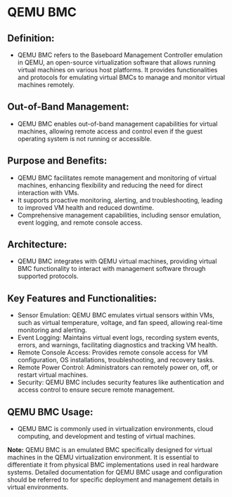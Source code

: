 # QEMU BMC

## Definition:
* QEMU BMC refers to the Baseboard Management Controller emulation in QEMU, an open-source virtualization software that allows running virtual machines on various host platforms. It provides functionalities and protocols for emulating virtual BMCs to manage and monitor virtual machines remotely.

## Out-of-Band Management:
* QEMU BMC enables out-of-band management capabilities for virtual machines, allowing remote access and control even if the guest operating system is not running or accessible.

## Purpose and Benefits:
* QEMU BMC facilitates remote management and monitoring of virtual machines, enhancing flexibility and reducing the need for direct interaction with VMs.
* It supports proactive monitoring, alerting, and troubleshooting, leading to improved VM health and reduced downtime.
* Comprehensive management capabilities, including sensor emulation, event logging, and remote console access.

## Architecture:
* QEMU BMC integrates with QEMU virtual machines, providing virtual BMC functionality to interact with management software through supported protocols.

## Key Features and Functionalities:
* Sensor Emulation: QEMU BMC emulates virtual sensors within VMs, such as virtual temperature, voltage, and fan speed, allowing real-time monitoring and alerting.
* Event Logging: Maintains virtual event logs, recording system events, errors, and warnings, facilitating diagnostics and tracking VM health.
* Remote Console Access: Provides remote console access for VM configuration, OS installations, troubleshooting, and recovery tasks.
* Remote Power Control: Administrators can remotely power on, off, or restart virtual machines.
* Security: QEMU BMC includes security features like authentication and access control to ensure secure remote management.

## QEMU BMC Usage:
* QEMU BMC is commonly used in virtualization environments, cloud computing, and development and testing of virtual machines.

**Note:**
QEMU BMC is an emulated BMC specifically designed for virtual machines in the QEMU virtualization environment. It is essential to differentiate it from physical BMC implementations used in real hardware systems. Detailed documentation for QEMU BMC usage and configuration should be referred to for specific deployment and management details in virtual environments.

